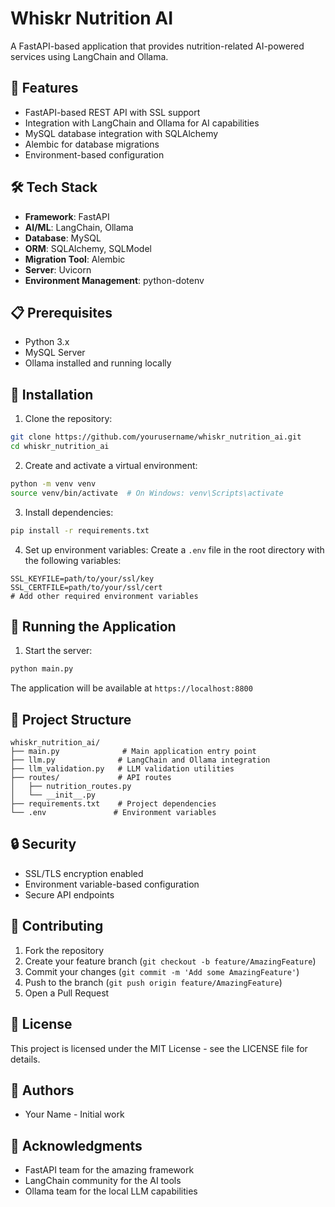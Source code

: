 # Whiskr Nutrition AI

A FastAPI-based application that provides nutrition-related AI-powered services using LangChain and Ollama.

## 🚀 Features

- FastAPI-based REST API with SSL support
- Integration with LangChain and Ollama for AI capabilities
- MySQL database integration with SQLAlchemy
- Alembic for database migrations
- Environment-based configuration

## 🛠️ Tech Stack

- **Framework**: FastAPI
- **AI/ML**: LangChain, Ollama
- **Database**: MySQL
- **ORM**: SQLAlchemy, SQLModel
- **Migration Tool**: Alembic
- **Server**: Uvicorn
- **Environment Management**: python-dotenv

## 📋 Prerequisites

- Python 3.x
- MySQL Server
- Ollama installed and running locally

## 🔧 Installation

1. Clone the repository:
```bash
git clone https://github.com/yourusername/whiskr_nutrition_ai.git
cd whiskr_nutrition_ai
```

2. Create and activate a virtual environment:
```bash
python -m venv venv
source venv/bin/activate  # On Windows: venv\Scripts\activate
```

3. Install dependencies:
```bash
pip install -r requirements.txt
```

4. Set up environment variables:
Create a `.env` file in the root directory with the following variables:
```env
SSL_KEYFILE=path/to/your/ssl/key
SSL_CERTFILE=path/to/your/ssl/cert
# Add other required environment variables
```

## 🚀 Running the Application

1. Start the server:
```bash
python main.py
```

The application will be available at `https://localhost:8800`

## 📁 Project Structure

```
whiskr_nutrition_ai/
├── main.py              # Main application entry point
├── llm.py              # LangChain and Ollama integration
├── llm_validation.py   # LLM validation utilities
├── routes/             # API routes
│   ├── nutrition_routes.py
│   └── __init__.py
├── requirements.txt    # Project dependencies
└── .env               # Environment variables
```

## 🔒 Security

- SSL/TLS encryption enabled
- Environment variable-based configuration
- Secure API endpoints

## 🤝 Contributing

1. Fork the repository
2. Create your feature branch (`git checkout -b feature/AmazingFeature`)
3. Commit your changes (`git commit -m 'Add some AmazingFeature'`)
4. Push to the branch (`git push origin feature/AmazingFeature`)
5. Open a Pull Request

## 📝 License

This project is licensed under the MIT License - see the LICENSE file for details.

## 👥 Authors

- Your Name - Initial work

## 🙏 Acknowledgments

- FastAPI team for the amazing framework
- LangChain community for the AI tools
- Ollama team for the local LLM capabilities 